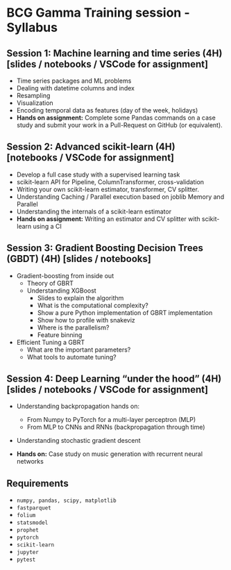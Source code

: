 # BCG Gamma Training session - Syllabus

## Session 1: Machine learning and time series (4H) [slides / notebooks / VSCode for assignment]

- Time series packages and ML problems
- Dealing with datetime columns and index
- Resampling
- Visualization
- Encoding temporal data as features (day of the week, holidays)
- **Hands on assignment:** Complete some Pandas commands on a case study and submit your work in a Pull-Request on GitHub (or equivalent).

## Session 2: Advanced scikit-learn (4H) [notebooks / VSCode for assignment]

- Develop a full case study with a supervised learning task
- scikit-learn API for Pipeline, ColumnTransformer, cross-validation
- Writing your own scikit-learn estimator, transformer, CV splitter.
- Understanding Caching / Parallel execution based on joblib Memory and Parallel
- Understanding the internals of a scikit-learn estimator
- **Hands on assignment:** Writing an estimator and CV splitter with scikit-learn using a CI

## Session 3: Gradient Boosting Decision Trees (GBDT) (4H) [slides / notebooks]
- Gradient-boosting from inside out
    - Theory of GBRT
    - Understanding XGBoost
        - Slides to explain the algorithm
        - What is the computational complexity?
        - Show a pure Python implementation of GBRT implementation
        - Show how to profile with snakeviz
        - Where is the parallelism?
        - Feature binning
- Efficient Tuning a GBRT
    - What are the important parameters?
    - What tools to automate tuning?

## Session 4: Deep Learning “under the hood” (4H) [slides / notebooks / VSCode for assignment]
- Understanding backpropagation hands on:
    - From Numpy to PyTorch for a multi-layer perceptron (MLP)
    - From MLP to CNNs and RNNs (backpropagation through time)
- Understanding stochastic gradient descent

- **Hands on:** Case study on music generation with recurrent neural networks

## Requirements

- `numpy, pandas, scipy, matplotlib`
- `fastparquet`
- `folium`
- `statsmodel`
- `prophet`
- `pytorch`
- `scikit-learn`
- `jupyter`
- `pytest`
